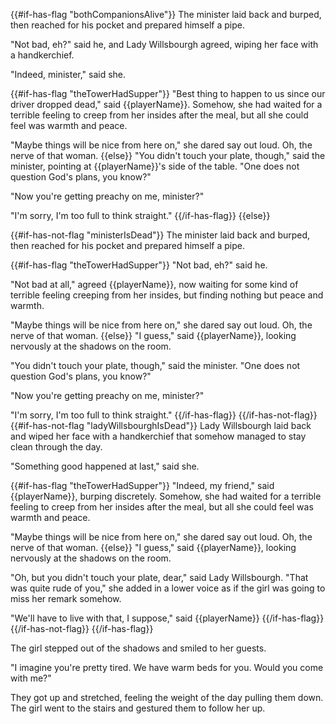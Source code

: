 {{#if-has-flag "bothCompanionsAlive"}}
The minister laid back and burped, then reached for his pocket and prepared himself a pipe.

"Not bad, eh?" said he, and Lady Willsbourgh agreed, wiping her face with a handkerchief.

"Indeed, minister," said she.

{{#if-has-flag "theTowerHadSupper"}}
"Best thing to happen to us since our driver dropped dead," said {{playerName}}. Somehow, she had waited for a terrible feeling to creep from her insides after the meal, but all she could feel was warmth and peace.

"Maybe things will be nice from here on," she dared say out loud. Oh, the nerve of that woman.
{{else}}
"You didn't touch your plate, though," said the minister, pointing at {{playerName}}'s side of the table. "One does not question God's plans, you know?"

"Now you're getting preachy on me, minister?"

"I'm sorry, I'm too full to think straight."
{{/if-has-flag}}
{{else}}

{{#if-has-not-flag "ministerIsDead"}}
The minister laid back and burped, then reached for his pocket and prepared himself a pipe.

{{#if-has-flag "theTowerHadSupper"}}
"Not bad, eh?" said he.

"Not bad at all," agreed {{playerName}}, now waiting for some kind of terrible feeling creeping from her insides, but finding nothing but peace and warmth.

"Maybe things will be nice from here on," she dared say out loud. Oh, the nerve of that woman.
{{else}}
"I guess," said {{playerName}}, looking nervously at the shadows on the room.

"You didn't touch your plate, though," said the minister. "One does not question God's plans, you know?"

"Now you're getting preachy on me, minister?"

"I'm sorry, I'm too full to think straight."
{{/if-has-flag}}
{{/if-has-not-flag}}
{{#if-has-not-flag "ladyWillsbourghIsDead"}}
Lady Willsbourgh laid back and wiped her face with a handkerchief that somehow managed to stay clean through the day.

"Something good happened at last," said she.

{{#if-has-flag "theTowerHadSupper"}}
"Indeed, my friend," said {{playerName}}, burping discretely. Somehow, she had waited for a terrible feeling to creep from her insides after the meal, but all she could feel was warmth and peace.

"Maybe things will be nice from here on," she dared say out loud. Oh, the nerve of that woman.
{{else}}
"I guess," said {{playerName}}, looking nervously at the shadows on the room.

"Oh, but you didn't touch your plate, dear," said Lady Willsbourgh. "That was quite rude of you," she added in a lower voice as if the girl was going to miss her remark somehow.

"We'll have to live with that, I suppose," said {{playerName}}
{{/if-has-flag}}
{{/if-has-not-flag}}
{{/if-has-flag}}

The girl stepped out of the shadows and smiled to her guests.

"I imagine you're pretty tired. We have warm beds for you. Would you come with me?"

They got up and stretched, feeling the weight of the day pulling them down. The girl went to the stairs and gestured them to follow her up.
